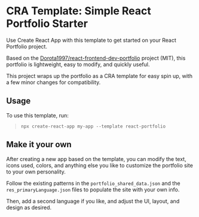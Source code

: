 # CRA Template: Simple React Portfolio Starter

Use Create React App with this template to get started on your React Portfolio project. 

Based on the [Dorota1997/react-frontend-dev-portfolio](https://github.com/Dorota1997/react-frontend-dev-portfolio) project (MIT), this portfolio is lightweight, easy to modify, and quickly useful. 

This project wraps up the portfolio as a CRA template for easy spin up, with a few minor changes for compatibility.

## Usage

To use this template, run:

> `npx create-react-app my-app --template react-portfolio`

## Make it your own

After creating a new app based on the template, you can modify the text, icons used, colors, and anything else you like to customize the portfolio site to your own personality. 

Follow the existing patterns in the `portfolio_shared_data.json` and the `res_primaryLanguage.json` files to populate the site with your own info. 

Then, add a second language if you like, and adjust the UI, layout, and design as desired. 
